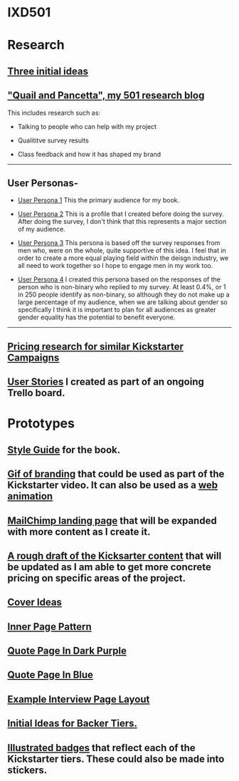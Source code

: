 # IXD501


# Research

## [Three initial ideas](https://github.com/Hannah02/major_project_ideas)

## ["Quail and Pancetta", my 501 research blog](hannahsharp.co.uk/blog)

This includes research such as:

* Talking to people who can help with my project

* Qualititve survey results

* Class feedback and how it has shaped my brand

---

## User Personas-

* [User Persona 1](/UserProfileElla.png)
This the primary audience for my book.

* [User Persona 2](/UserProfileNatasha.png)
This is a profile that I created before doing the survey. After doing the survey, I don't think that this represents a major section of my audience.

* [User Persona 3](/UserProfileJonathan.png)
This persona is based off the survey responses from men who, were on the whole, quite supportive of this idea. I feel that in order to create a more equal playing field within the deisgn industry, we all need to work together so I hope to engage men in my work too. 

* [User Persona 4](/UserProfileSam.png)
I created this persona based on the responses of the person who is non-binary who replied to my survey. At least 0.4%, or 1 in 250 people identify as non-binary, so although they do not make up a large percentage of my audience, when we are talking about gender so specifically I think it is important to plan for all audiences as greater gender equality has the potential to benefit everyone.

---

## [Pricing research for similar Kickstarter Campaigns](https://github.com/Hannah02/PricingResearch)

## [User Stories](https://trello.com/invite/b/wEfYgnus/71248578e93632a045938c2945e8d537/final-year) I created as part of an ongoing Trello board.



# Prototypes

## [Style Guide](/Layout.png) for the book.

## [Gif of branding](/SwirlAnimation.gif) that could be used as part of the Kickstarter video. It can also be used as a [web animation](http://hannahsharp.co.uk/make_your_mark/)

## [MailChimp landing page](https://mailchi.mp/14e84654482b/makeyourmark) that will be expanded with more content as I create it.

## [A rough draft of the Kicksarter content](/KickstarterInfo.pdf) that will be updated as I am able to get more concrete pricing on specific areas of the project.

## [Cover Ideas](/CoverIdeas.png)
## [Inner Page Pattern](/MakeYourMarkBoard-09.png)
## [Quote Page In Dark Purple](/MakeYourMarkBoard-08.png)
## [Quote Page In Blue](/MakeYourMarkBoard-04.png)
## [Example Interview Page Layout](/InterviewPageExample.png)
## [Initial Ideas for Backer Tiers.](/LOGOIDEAS.png)
## [Illustrated badges](/PatternAndBadges.png) that reflect each of the Kickstarter tiers. These could also be made into stickers.
